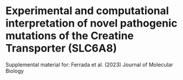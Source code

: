 # Experimental and computational interpretation of novel pathogenic mutations of the Creatine Transporter (SLC6A8)
Supplemental material for: Ferrada et al. (2023) Journal of Molecular Biology

